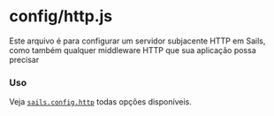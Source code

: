 # config/http.js

Este arquivo é para configurar um servidor subjacente HTTP em Sails, como também qualquer middleware HTTP que sua aplicação possa precisar

### Uso

Veja [`sails.config.http`](https://sailsjs.com/documentation/reference/configuration/sails-config-http) todas opções disponíveis.

<docmeta name="displayName" value="http.js">

